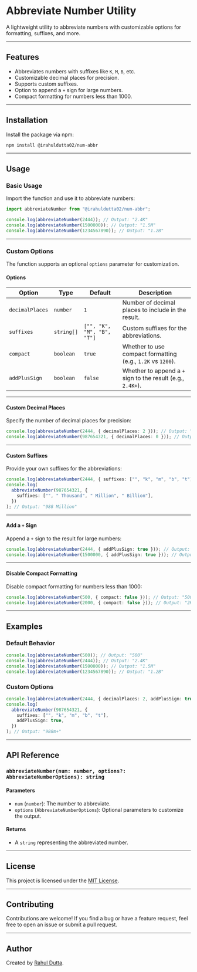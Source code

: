 # **Abbreviate Number Utility**

A lightweight utility to abbreviate numbers with customizable options for formatting, suffixes, and more.

---

## **Features**
- Abbreviates numbers with suffixes like `K`, `M`, `B`, etc.
- Customizable decimal places for precision.
- Supports custom suffixes.
- Option to append a `+` sign for large numbers.
- Compact formatting for numbers less than 1000.

---

## **Installation**

Install the package via npm:

```bash
npm install @irahuldutta02/num-abbr
```

---

## **Usage**

### **Basic Usage**
Import the function and use it to abbreviate numbers:

```typescript
import abbreviateNumber from "@irahuldutta02/num-abbr";

console.log(abbreviateNumber(2444)); // Output: "2.4K"
console.log(abbreviateNumber(1500000)); // Output: "1.5M"
console.log(abbreviateNumber(1234567890)); // Output: "1.2B"
```

---

### **Custom Options**

The function supports an optional `options` parameter for customization.

#### **Options**
| Option         | Type       | Default               | Description                                                                 |
|----------------|------------|-----------------------|-----------------------------------------------------------------------------|
| `decimalPlaces` | `number`   | `1`                   | Number of decimal places to include in the result.                          |
| `suffixes`      | `string[]` | `["", "K", "M", "B", "T"]` | Custom suffixes for the abbreviations.                                      |
| `compact`       | `boolean`  | `true`                | Whether to use compact formatting (e.g., `1.2K` vs `1200`).                 |
| `addPlusSign`   | `boolean`  | `false`               | Whether to append a `+` sign to the result (e.g., `2.4K+`).                 |

---

#### **Custom Decimal Places**
Specify the number of decimal places for precision:

```typescript
console.log(abbreviateNumber(2444, { decimalPlaces: 2 })); // Output: "2.44K"
console.log(abbreviateNumber(987654321, { decimalPlaces: 0 })); // Output: "988M"
```

---

#### **Custom Suffixes**
Provide your own suffixes for the abbreviations:

```typescript
console.log(abbreviateNumber(2444, { suffixes: ["", "k", "m", "b", "t"] })); // Output: "2.4k"
console.log(
  abbreviateNumber(987654321, {
    suffixes: ["", " Thousand", " Million", " Billion"],
  })
); // Output: "988 Million"
```

---

#### **Add a `+` Sign**
Append a `+` sign to the result for large numbers:

```typescript
console.log(abbreviateNumber(2444, { addPlusSign: true })); // Output: "2.4K+"
console.log(abbreviateNumber(1500000, { addPlusSign: true })); // Output: "1.5M+"
```

---

#### **Disable Compact Formatting**
Disable compact formatting for numbers less than 1000:

```typescript
console.log(abbreviateNumber(500, { compact: false })); // Output: "500"
console.log(abbreviateNumber(2000, { compact: false })); // Output: "2K"
```

---

## **Examples**

### **Default Behavior**
```typescript
console.log(abbreviateNumber(500)); // Output: "500"
console.log(abbreviateNumber(2444)); // Output: "2.4K"
console.log(abbreviateNumber(1500000)); // Output: "1.5M"
console.log(abbreviateNumber(1234567890)); // Output: "1.2B"
```

### **Custom Options**
```typescript
console.log(abbreviateNumber(2444, { decimalPlaces: 2, addPlusSign: true })); // Output: "2.44K+"
console.log(
  abbreviateNumber(987654321, {
    suffixes: ["", "k", "m", "b", "t"],
    addPlusSign: true,
  })
); // Output: "988m+"
```

---

## **API Reference**

### **`abbreviateNumber(num: number, options?: AbbreviateNumberOptions): string`**

#### **Parameters**
- `num` (`number`): The number to abbreviate.
- `options` (`AbbreviateNumberOptions`): Optional parameters to customize the output.

#### **Returns**
- A `string` representing the abbreviated number.

---

## **License**

This project is licensed under the [MIT License](https://opensource.org/licenses/MIT).

---

## **Contributing**

Contributions are welcome! If you find a bug or have a feature request, feel free to open an issue or submit a pull request.

---

## **Author**

Created by [Rahul Dutta](https://github.com/irahuldutta02).

